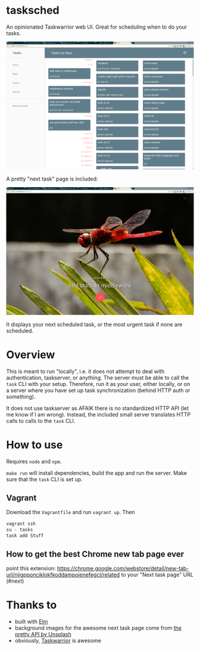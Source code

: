 # tasksched

An opinionated Taskwarrior web UI. Great for scheduling when to do your tasks.

![screenshot](./screenshots/big.png)

A pretty "next task" page is included:

![next tab page screenshot](./screenshots/nexttask.png)

It displays your next scheduled task, or the most urgent task if none are scheduled.

# Overview

This is meant to run "locally", i.e. it does not attempt to deal with authentication, taskserver, or anything. The server must be able to call the `task` CLI with your setup. Therefore, run it as your user, either locally, or on a server where you have set up task synchronization (behind HTTP auth or something).

It does not use taskserver as AFAIK there is no standardized HTTP API (let me know if I am wrong). Instead, the included small server translates HTTP calls to calls to the `task` CLI.

# How to use

Requires `node` and `npm`.

`make run` will install dependencies, build the app and run the server. Make sure that the `task` CLI is set up.

## Vagrant
Download the `Vagrantfile` and run `vagrant up`. Then
```
vagrant ssh
su - tasks
task add Stuff
```

## How to get the best Chrome new tab page ever

point this extension:
https://chrome.google.com/webstore/detail/new-tab-url/njigpponciklokfkoddampoienefegcl/related
to your "Next task page" URL (#next)

# Thanks to

- built with [Elm](http://elm-lang.org/)
- background images for the awesome next task page come from [the pretty API by Unsplash](https://source.unsplash.com/)
- obviously, [Taskwarrior](https://taskwarrior.org) is awesome
